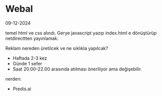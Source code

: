 # Webal
09-12-2024

temel html ve css alındı. Gerye javascript yazıp index.html e dönüştürüp netdirecttten yayınlamak.

Reklam nereden üretilcek ve ne sıklıkla yapılcak?
- Haftada 2-3 kez
- Günde 1 sefer
- Saat 20.00-22.00 arasında atılması öneriliyor ama değişebilir.

nerden:
- Predis.ai

